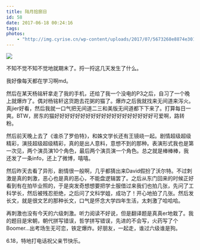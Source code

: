 ```yaml
---
title: 陆月拾捌日
id: 58
date: 2017-06-18 00:24:16
tags:
photos:
    - "http://img.cyrise.cn/wp-content/uploads/2017/07/5673268e8874e301.jpg"
---
```

![](http://img.cyrise.cn/wp-content/uploads/2017/07/5673268e8874e301.jpg)

不知不觉不知不觉地就期末了。捋一捋这几天发生了什么。

我好像每天都在学习啊md。

然后在某天杨铭轩拿走了我的手机，还给了我一个没电的P3之后，自习了一个晚上就爆炸了。偶对杨铭轩这货跑去花粥的猫了。爆炸之后我就找来无间道来泻火。真jier好看，然后我就一口气把无间道二三和美版无间道都下下来了。打算每日一爽。BTW，房东的猫好好好好好好好好好好好好好好好好好好好可爱啊，路转粉。

然后前天晚上去了《谁杀了罗伯特》，和姝文学长还有王镜峣一起。剧情超级超级精彩，演技超级超级精彩，真的是出人意料，意想不到的那种。表演形式我也是第一次见，两个演员演10个角色，最后两个演员演一个角色。总之就是棒棒棒，我还发了一条info，还上了微博，嘻嘻。

然后昨天去看了异形，剧情很一般啊，几乎都猜出来David假扮了沃尔特。不过刺激是真的刺激，恶心也是真的恶心，不能盘逻辑罢了。之后从东门回来的时候正好看到有在拍毕业照的，于是突发奇想想要把学士服借过来我们也拍几张，先问了工科学长，然后被残忍拒绝，之后问了文科学姐，成功了！开心地拍了几张。然后发长文，就是很文艺的那种长文，口气是怀念大学四年生活，太刺激了哈哈哈。

再刺激也没有今天的六级刺激。听力阅读不好说，但是翻译题是真真er地栽了。我的题目是宋朝，朝代拼写错误，哲学拼写错误，先进的不会写，火药写了个Boomer...出考场生无可恋，铁定爆炸。好朋友，一起走，谁过六级谁是狗。

6.18，特地打电话祝父亲节快乐。

